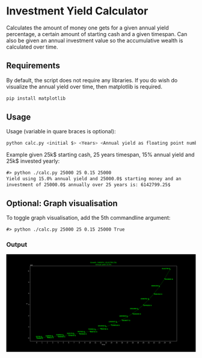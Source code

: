 # Investment Yield Calculator

Calculates the amount of money one gets for a given annual yield percentage, a certain amount of starting cash and a given timespan. Can also be given an annual investment value so the accumulative wealth is calculated over time.

## Requirements

By default, the script does not require any libraries. If you do wish do visualize the annual yield over time, then matplotlib is required.

```bash
pip install matplotlib
```

## Usage

Usage (variable in quare braces is optional):
```bash
python calc.py <initial $> <Years> <Annual yield as floating point number> [Annual invested money] [graphical - default False]
```

Example given 25k$ starting cash, 25 years timespan, 15% annual yield and 25k$ invested yearly:
```
#> python ./calc.py 25000 25 0.15 25000
Yield using 15.0% annual yield and 25000.0$ starting money and an investment of 25000.0$ annually over 25 years is: 6142799.25$
```

## Optional: Graph visualisation

To toggle graph visualisation, add the 5th commandline argument:
```
#> python ./calc.py 25000 25 0.15 25000 True
```

### Output

![Demonstration](https://raw.githubusercontent.com/leolion3/Portfolio/master/Python/YearlyYieldCalculator/yield_demo.png)
